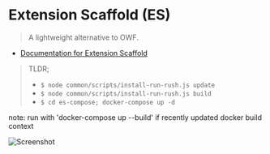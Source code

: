 # Extension Scaffold (ES)

> A lightweight alternative to OWF.

* [Documentation for Extension Scaffold](./documentation/SUMMARY.md)

> TLDR; 
> * `$ node common/scripts/install-run-rush.js update`
> * `$ node common/scripts/install-run-rush.js build`
> * `$ cd es-compose; docker-compose up -d`

note: run with 'docker-compose up --build' if recently updated docker build context

![Screenshot](out/screenshot.png)
